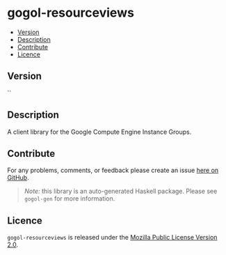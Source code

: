 # gogol-resourceviews

* [Version](#version)
* [Description](#description)
* [Contribute](#contribute)
* [Licence](#licence)


## Version

``


## Description

A client library for the Google Compute Engine Instance Groups.


## Contribute

For any problems, comments, or feedback please create an issue [here on GitHub](https://github.com/brendanhay/gogol/issues).

> _Note:_ this library is an auto-generated Haskell package. Please see `gogol-gen` for more information.


## Licence

`gogol-resourceviews` is released under the [Mozilla Public License Version 2.0](http://www.mozilla.org/MPL/).
